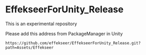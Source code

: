 # EffekseerForUnity_Release

This is an experimental repository

Please add this address from PackageManager in Unity

```
https://github.com/effekseer/EffekseerForUnity_Release.git?path=Assets/Effekseer
```
